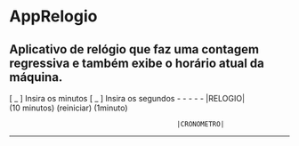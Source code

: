 # AppRelogio

Aplicativo de relógio que faz uma contagem regressiva e também exibe o horário atual da máquina.
------------------------------------------------------------------------------------------
[ _ ] Insira os minutos [ _ ] Insira os segundos  -     -       -       -       - |RELOGIO|          
(10 minutos)        (reiniciar)         (1minuto)                           



                                              |CRONOMETRO|


------------------------------------------------------------------------------------------




